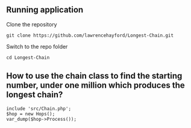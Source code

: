 ## Running application

Clone the repository

    git clone https://github.com/lawrencehayford/Longest-Chain.git

Switch to the repo folder

    cd Longest-Chain

## How to use the chain class to find the starting number, under one million which produces the longest chain?

    include 'src/Chain.php';
    $hop = new Hops();
    var_dump($hop->Process());
